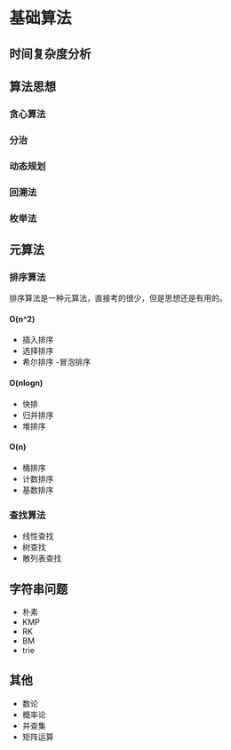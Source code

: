 # 基础算法

## 时间复杂度分析

## 算法思想

### 贪心算法

### 分治

### 动态规划

### 回溯法

### 枚举法

## 元算法

### 排序算法
排序算法是一种元算法，直接考的很少，但是思想还是有用的。
#### O(n^2)

- 插入排序
- 选择排序
- 希尔排序
-冒泡排序

#### O(nlogn)

- 快排
- 归并排序
- 堆排序

#### O(n)

- 桶排序
- 计数排序
- 基数排序

### 查找算法

- 线性查找
- 树查找
- 散列表查找

## 字符串问题

- 朴素
- KMP
- RK
- BM
- trie

## 其他

- 数论
- 概率论
- 并查集
- 矩阵运算